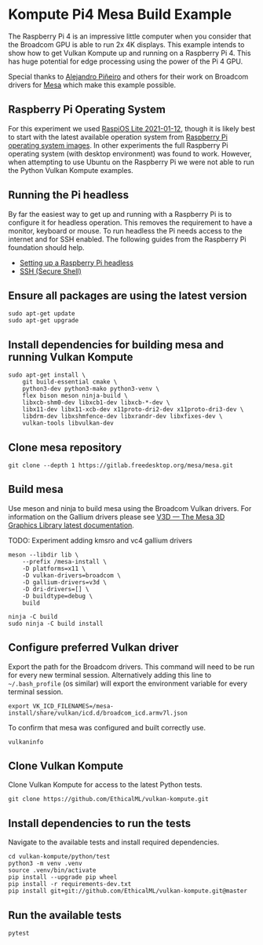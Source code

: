 # Kompute Pi4 Mesa Build Example

The Raspberry Pi 4 is an impressive little computer when you consider that the Broadcom GPU is able to run 2x 4K displays. This example intends to show how to get Vulkan Kompute up and running on a Raspberry Pi 4. This has huge potential for edge processing using the power of the Pi 4 GPU.

Special thanks to [Alejandro Piñeiro](https://blogs.igalia.com/apinheiro/) and others for their work on Broadcom drivers for [Mesa](https://gitlab.freedesktop.org/mesa/mesa) which make this example possible.

## Raspberry Pi Operating System

For this experiment we used [RaspiOS Lite 2021-01-12](https://downloads.raspberrypi.org/raspios_lite_armhf/images/raspios_lite_armhf-2021-01-12/2021-01-11-raspios-buster-armhf-lite.zip), though it is likely best to start with the latest available operation system from [Raspberry Pi operating system images](https://www.raspberrypi.org/software/operating-systems/). In other experiments the full Raspberry Pi operating system (with desktop environment) was found to work. However, when attempting to use Ubuntu on the Raspberry Pi we were not able to run the Python Vulkan Kompute examples.

## Running the Pi headless

By far the easiest way to get up and running with a Raspberry Pi is to configure it for headless operation. This removes the requirement to have a monitor, keyboard or mouse. To run headless the Pi needs access to the internet and for SSH enabled. The following guides from the Raspberry Pi foundation should help.

- [Setting up a Raspberry Pi headless](https://www.raspberrypi.org/documentation/configuration/wireless/headless.md)
- [SSH (Secure Shell)](https://www.raspberrypi.org/documentation/remote-access/ssh/)

## Ensure all packages are using the latest version

```
sudo apt-get update
sudo apt-get upgrade
```

## Install dependencies for building mesa and running Vulkan Kompute

```
sudo apt-get install \
    git build-essential cmake \
    python3-dev python3-mako python3-venv \
    flex bison meson ninja-build \
    libxcb-shm0-dev libxcb1-dev libxcb-*-dev \
    libx11-dev libx11-xcb-dev x11proto-dri2-dev x11proto-dri3-dev \
    libdrm-dev libxshmfence-dev libxrandr-dev libxfixes-dev \
    vulkan-tools libvulkan-dev
```

## Clone mesa repository

```
git clone --depth 1 https://gitlab.freedesktop.org/mesa/mesa.git
```

## Build mesa

Use meson and ninja to build mesa using the Broadcom Vulkan drivers. For information on the Gallium drivers please see [V3D — The Mesa 3D Graphics Library latest documentation](https://docs.mesa3d.org/drivers/v3d.html).

TODO: Experiment adding kmsro and vc4 gallium drivers

```
meson --libdir lib \
    --prefix /mesa-install \
    -D platforms=x11 \
    -D vulkan-drivers=broadcom \
    -D gallium-drivers=v3d \
    -D dri-drivers=[] \
    -D buildtype=debug \
    build

ninja -C build
sudo ninja -C build install
```

## Configure preferred Vulkan driver

Export the path for the Broadcom drivers. This command will need to be run for every new terminal session. Alternatively adding this line to `~/.bash_profile` (os similar) will export the environment variable for every terminal session.

```
export VK_ICD_FILENAMES=/mesa-install/share/vulkan/icd.d/broadcom_icd.armv7l.json
```

To confirm that mesa was configured and built correctly use.

```
vulkaninfo
```

## Clone Vulkan Kompute

Clone Vulkan Kompute for access to the latest Python tests.

```
git clone https://github.com/EthicalML/vulkan-kompute.git
```

## Install dependencies to run the tests 

Navigate to the available tests and install required dependencies.

```
cd vulkan-kompute/python/test
python3 -m venv .venv
source .venv/bin/activate
pip install --upgrade pip wheel
pip install -r requirements-dev.txt
pip install git+git://github.com/EthicalML/vulkan-kompute.git@master
```

## Run the available tests

```
pytest
```
